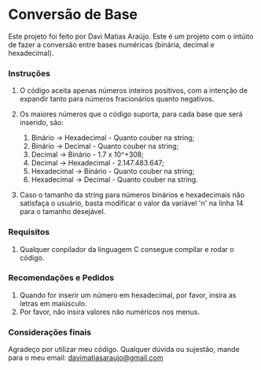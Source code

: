 # Conversão de Base
Este projeto foi feito por Davi Matias Araújo.
Este é um projeto com o intúito de fazer a conversão entre bases numéricas (binária, decimal e hexadecimal).

### Instruções
1. O código aceita apenas números inteiros positivos, com a intenção de expandir tanto para números fracionários quanto negativos.

2. Os maiores números que o código suporta, para cada base que será inserido, são:
    1. Binário -> Hexadecimal - Quanto couber na string;
    2. Binário -> Decimal - Quanto couber na string;
    3. Decimal -> Binário - 1.7 x 10^+308;
    4. Decimal -> Hexadecimal - 2.147.483.647;
    5. Hexadecimal -> Binário - Quanto couber na string;
    6. Hexadecimal -> Decimal - Quanto couber na string.

3. Caso o tamanho da string para números binários e hexadecimais não satisfaça o usuário, basta modificar o valor da variável 'n' na linha 14 para o tamanho desejável.

### Requisitos
1. Qualquer conpilador da linguagem C consegue compilar e rodar o código.

### Recomendações e Pedidos
1. Quando for inserir um número em hexadecimal, por favor, insira as letras em maiúsculo.
2. Por favor, não insira valores não numéricos nos menus.

### Considerações finais
Agradeço por utilizar meu código. Qualquer dúvida ou sujestão, mande para o meu email: davimatiasaraujo@gmail.com
